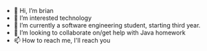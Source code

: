 - 👋 Hi, I’m brian
- 👀 I’m interested technology
- 🌱 I’m currently a software engineering student, starting third year.
- 💞️ I’m looking to collaborate on/get help with Java homework
- 📫 How to reach me,  I'll reach you

<!---
bchaput0203/bchaput0203 is a ✨ special ✨ repository because its `README.md` (this file) appears on your GitHub profile.
You can click the Preview link to take a look at your changes.
--->
